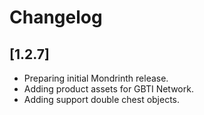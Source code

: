 # Changelog

## [1.2.7]

- Preparing initial Mondrinth release.
- Adding product assets for GBTI Network.
- Adding support double chest objects.